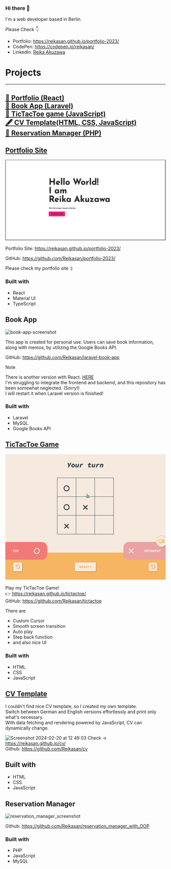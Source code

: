 ### Hi there 👋
I'm a web developer based in Berlin.

Please Check :point_down:
- Portfolio: https://reikasan.github.io/portfolio-2023/
- CodePen: https://codepen.io/reikasan/
- LinkedIn: [Reika Akuzawa](https://www.linkedin.com/in/reika-akuzawa-8271b7242/)

# Projects
---
[🌵 Portfolio (React)](#portfolio-site)<br/>
[📖 Book App (Laravel)](#book-app)<br/>
[🍰 TicTacToe game (JavaScript)](#tictactoe-game)<br/>
[🖋️ CV Template(HTML, CSS, JavaScript)](#cv)<br/>
[🍝 Reservation Manager (PHP)](#reservation-manager)<br/>
---

## [Portfolio Site](https://reikasan.github.io/portfolio-2023/)
<img alt="portfolio-screenshot" src="https://github.com/Reikasan/photo_for_codepen/blob/main/ogp-img(2).png?raw=true" data-hpc="true" class="Box-sc-g0xbh4-0 kzRgrI">

Portfolio Site: <https://reikasan.github.io/portfolio-2023/>

GitHub: <https://github.com/Reikasan/portfolio-2023/>

Please check my portfolio site :)

### Built with
- React
- Material UI
- TypeScript

  
## Book App
<img alt="book-app-screenshot" src="https://github.com/Reikasan/Reikasan/assets/68085523/67c0d2dc-9de2-4477-9529-e75fb0d8ecb0">

This app is created for personal use. Users can save book information, along with memos, by utilizing the Google Books API.

GitHub: https://github.com/Reikasan/laravel-book-app
> [!NOTE]
> There is another version with React. [HERE](https://github.com/Reikasan/Book-app) <br/>
> I'm struggling to integrate the frontend and backend, and this repository has been somewhat neglected. (Sorry!) <br/>
> I will restart it when Laravel version is finished!


### Built with 
- Laravel
- MySQL
- Google Books API

## [TicTacToe Game](https://reikasan.github.io/tictactoe/)
<img alt="tictactoe screenshot" src="https://github.com/Reikasan/photo_for_codepen/blob/main/Screenshot%202024-03-06%20at%2017.08.56.png?raw=true">

Play my TicTacToe Game!<br/>
👉 https://reikasan.github.io/tictactoe/<br/>
GitHub: https://github.com/Reikasan/tictactoe<br/>

There are
-  Custom Cursor
-  Smooth screen transition
-  Auto play
-  Step back function
-  and also nice UI

### Built with 
- HTML
- CSS
- JavaScript


## [CV Template](https://reikasan.github.io/cv/)
I couldn't find nice CV template, so I created my own template.<br/>
Switch between German and English versions effortlessly and print only what's necessary. <br/>
With data fetching and rendering powered by JavaScript, CV can dynamically change. 

![Screenshot 2024-02-20 at 12 49 03](https://github.com/Reikasan/Reikasan/assets/68085523/853b3004-1817-4ea5-81f7-24483d715168)
Check -> https://reikasan.github.io/cv/<br/>
Github: https://github.com/Reikasan/cv

## Built with
- HTML
- CSS
- JavaScript

## Reservation Manager
<img src="https://user-images.githubusercontent.com/68085523/167089689-009bf759-55af-458b-88d2-cf1fe1aae866.jpg" alt="reservation_manager_screenshot" style="max-width: 100%;">

Github: https://github.com/Reikasan/reservation_manager_with_OOP

### Built with
- PHP
- JavaScript
- MySQL
